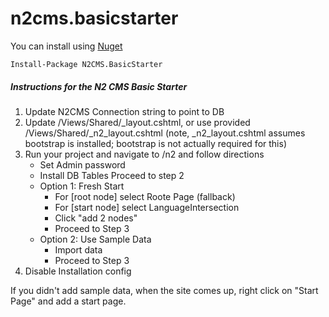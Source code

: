 n2cms.basicstarter
==================

You can install using [Nuget](http://www.nuget.org/packages/N2CMS.BasicStarter/)

```
Install-Package N2CMS.BasicStarter
```
##### Instructions for the N2 CMS Basic Starter

1. Update N2CMS Connection string to point to DB
2. Update /Views/Shared/_layout.cshtml, or use provided /Views/Shared/_n2_layout.cshtml (note, _n2_layout.cshtml assumes bootstrap is installed; bootstrap is not actually required for this)
3. Run your project and navigate to /n2 and follow directions
    * Set Admin password
    * Install DB Tables
        Proceed to step 2
    * Option 1: Fresh Start
      * For [root node] select Roote Page (fallback)
      * For [start node] select LanguageIntersection
      * Click "add 2 nodes"
      * Proceed to Step 3
    * Option 2: Use Sample Data
      * Import data
      * Proceed to Step 3
4. Disable Installation config

If you didn't add sample data, when the site comes up, right click on "Start Page" and add a start page.
